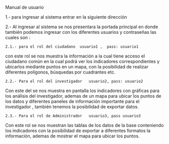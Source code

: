 Manual de usuario

1.- para ingresar al sistema entrar en la siguiente dirección 

2.- Al ingresar al sistema se nos presentara la portada principal en donde también podemos ingresar con los diferentes usuarios y contraseñas las cuales son :

    2.1.- para el rol del ciudadano  usuario1 ,  pass: usuario1 

con este rol se nos muestra la información a la cual tiene acceso el ciudadano común en la cual podrá ver los indicadores correspondientes y ubicarlos mediante puntos en un mapa, con la posibilidad de realizar diferentes polígonos, búsquedas por cuadrantes etc.

    2.2.- Para el rol del investigador   usuario2, pass: usuario2 

Con este del se nos muestra en pantalla los indicadores con gráficas para los análisis del investigador, ademas de un mapa para ubicar los puntos de los datos y diferentes paneles de información importante para el investigador , también tenemos la posibilidad de exportar datos.

    2.3.- Para el rol de Administrador   usuario3, pass usuario3

Con este rol se nos muestran las tablas de los datos de la base conteniendo los indicadores con la posibilidad de exportar a diferentes formatos la información, ademas de mostrar el mapa para ubicar los puntos.
